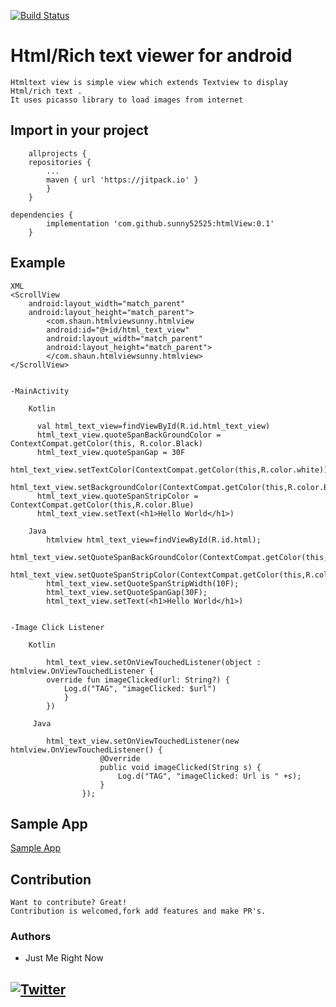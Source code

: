 
[![Build Status](https://img.shields.io/static/v1?label=Version&message=0.1&color=<>)](https://github.com/sunny52525/htmlView/releases/tag/0.1)


# Html/Rich text viewer for android
    Htmltext view is simple view which extends Textview to display Html/rich text .
    It uses picasso library to load images from internet
    
## Import in your project
    	allprojects {
		repositories {
			...
			maven { url 'https://jitpack.io' }
			}
		}
	
	dependencies {
	        implementation 'com.github.sunny52525:htmlView:0.1'
		}
## Example
    XML
    <ScrollView
        android:layout_width="match_parent"
        android:layout_height="match_parent">
            <com.shaun.htmlviewsunny.htmlview
            android:id="@+id/html_text_view"
            android:layout_width="match_parent"
            android:layout_height="match_parent">
            </com.shaun.htmlviewsunny.htmlview>
    </ScrollView>
    
    
    -MainActivity

        Kotlin

     	  val html_text_view=findViewById(R.id.html_text_view)
          html_text_view.quoteSpanBackGroundColor = ContextCompat.getColor(this, R.color.Black)
          html_text_view.quoteSpanGap = 30F
       	  html_text_view.setTextColor(ContextCompat.getColor(this,R.color.white))
          html_text_view.setBackgroundColor(ContextCompat.getColor(this,R.color.Black))
          html_text_view.quoteSpanStripColor = ContextCompat.getColor(this,R.color.Blue)
          html_text_view.setText(<h1>Hello World</h1>)

        Java
            htmlview html_text_view=findViewById(R.id.html);
            html_text_view.setQuoteSpanBackGroundColor(ContextCompat.getColor(this,R.color.Black));
            html_text_view.setQuoteSpanStripColor(ContextCompat.getColor(this,R.color.blue));
            html_text_view.setQuoteSpanStripWidth(10F);
            html_text_view.setQuoteSpanGap(30F);
            html_text_view.setText(<h1>Hello World</h1>)


    -Image Click Listener

        Kotlin

     	    html_text_view.setOnViewTouchedListener(object : htmlview.OnViewTouchedListener {
            override fun imageClicked(url: String?) {
                Log.d("TAG", "imageClicked: $url")
                }
            })

         Java

            html_text_view.setOnViewTouchedListener(new htmlview.OnViewTouchedListener() {
                        @Override
                        public void imageClicked(String s) {
                            Log.d("TAG", "imageClicked: Url is " +s);
                        }
                    });


## Sample App
[Sample App](https://github.com/sunny52525/htmlView/tree/master/app)


## Contribution
    Want to contribute? Great!
    Contribution is welcomed,fork add features and make PR's.

### Authors
 - Just Me Right Now

## [![Twitter](https://img.shields.io/twitter/url/https/twitter.com/sunny52525.svg?style=social&label=Follow%20%40sunny52525)](https://twitter.com/sunny52525)
